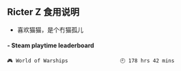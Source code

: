 ## Ricter Z 食用说明
- 喜欢猫猫，是个冇猫孤儿

<!-- steam-box start -->
#### - Steam playtime leaderboard
```text
🎮 World of Warships                 🕘 178 hrs 42 mins
```
<!-- Powered by https://github.com/YouEclipse/steam-box . -->
<!-- steam-box end -->
